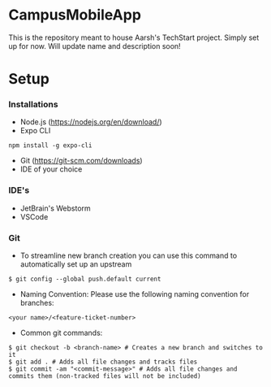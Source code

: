 # CampusMobileApp
This is the repository meant to house Aarsh's TechStart project. Simply set up for now. Will update name and description soon!


# Setup

### Installations
- Node.js (https://nodejs.org/en/download/)
- Expo CLI
```
npm install -g expo-cli
```
- Git (https://git-scm.com/downloads)
- IDE of your choice

### IDE's

- JetBrain's Webstorm
- VSCode

### Git

- To streamline new branch creation you can use this command to automatically set up an upstream
```
$ git config --global push.default current
```

- Naming Convention:
Please use the following naming convention for branches:
```
<your name>/<feature-ticket-number>
```

- Common git commands:
```
$ git checkout -b <branch-name> # Creates a new branch and switches to it
$ git add . # Adds all file changes and tracks files
$ git commit -am "<commit-message>" # Adds all file changes and commits them (non-tracked files will not be included)
```

